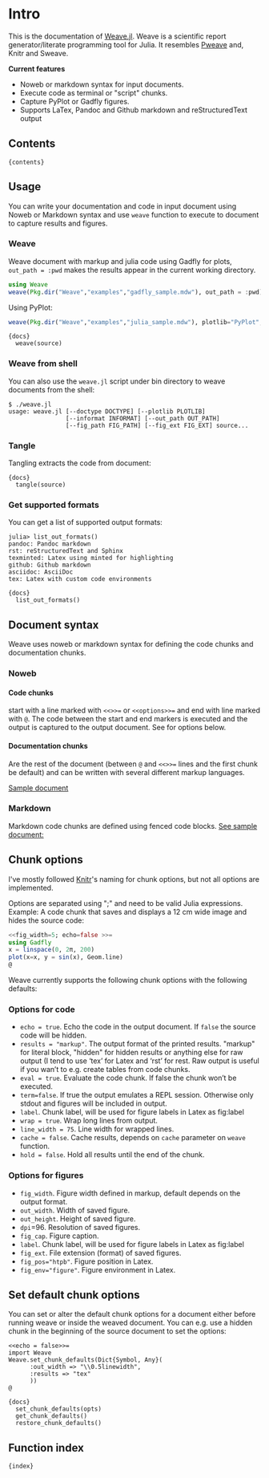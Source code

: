 
# Intro

This is the documentation of [Weave.jl](http://github.com/mpastell/weave.jl). Weave is a scientific report generator/literate programming tool
for Julia. It resembles [Pweave](http://mpastell.com/pweave) and, Knitr
and Sweave.


**Current features**

* Noweb or markdown syntax for input documents.
* Execute code as terminal or "script" chunks.
* Capture PyPlot or Gadfly figures.
* Supports LaTex, Pandoc and Github markdown and reStructuredText output


## Contents

    {contents}

## Usage

You can write your documentation and code in input document using Noweb or Markdown syntax and use `weave` function to execute to document to capture results and figures.

### Weave

Weave document with markup and julia code using Gadfly for plots,
`out_path = :pwd` makes the results appear in the current working directory.

```julia
using Weave
weave(Pkg.dir("Weave","examples","gadfly_sample.mdw"), out_path = :pwd)
```

Using PyPlot:

```julia
weave(Pkg.dir("Weave","examples","julia_sample.mdw"), plotlib="PyPlot", out_path = :pwd)
```

    {docs}
      weave(source)

### Weave from shell

You can also use the `weave.jl` script under bin directory to weave documents
from the shell:

```
$ ./weave.jl
usage: weave.jl [--doctype DOCTYPE] [--plotlib PLOTLIB]
                [--informat INFORMAT] [--out_path OUT_PATH]
                [--fig_path FIG_PATH] [--fig_ext FIG_EXT] source...
```

### Tangle

Tangling extracts the code from document:

    {docs}
      tangle(source)



### Get supported formats

You can get a list of supported output formats:

```
julia> list_out_formats()
pandoc: Pandoc markdown
rst: reStructuredText and Sphinx
texminted: Latex using minted for highlighting
github: Github markdown
asciidoc: AsciiDoc
tex: Latex with custom code environments
```

    {docs}
      list_out_formats()

## Document syntax

Weave uses noweb or markdown syntax for defining the code chunks and documentation chunks.

### Noweb

#### Code chunks
start with a line marked with `<<>>=` or `<<options>>=` and end with line marked with `@`. The code between the start and end markers is executed and the output is captured to the output document. See for options below.

#### Documentation chunks

Are the rest of the document (between `@` and `<<>>=` lines and the first chunk be default) and can be written with several different markup languages.

[Sample document]( https://github.com/mpastell/Weave.jl/blob/master/examples/julia_sample.mdw)

### Markdown

Markdown code chunks are defined using fenced code blocks. [See sample document:](https://github.com/mpastell/Weave.jl/blob/master/examples/gadfly_sample.jmd)

## Chunk options

I've mostly followed [Knitr](http://yihui.name/knitr/options)'s naming for chunk options, but not all options are implemented.

Options are separated using ";" and need to be valid Julia expressions. Example: A code chunk that saves and displays a 12 cm wide image and hides the source code:

```julia
<<fig_width=5; echo=false >>=
using Gadfly
x = linspace(0, 2π, 200)
plot(x=x, y = sin(x), Geom.line)
@
```

Weave currently supports the following chunk options with the following defaults:

### Options for code

* `echo = true`. Echo the code in the output document. If `false` the source code will be hidden.
* `results = "markup"`. The output format of the printed results. "markup" for literal block, "hidden" for hidden results or anything else for raw output (I tend to use ‘tex’ for Latex and ‘rst’ for rest. Raw output is useful if you wan’t to e.g. create tables from code chunks.
* `eval = true`. Evaluate the code chunk. If false the chunk won’t be executed.
* `term=false`. If true the output emulates a REPL session. Otherwise only stdout and figures will be included in output.
* `label`. Chunk label, will be used for figure labels in Latex as fig:label
* `wrap = true`. Wrap long lines from output.
* `line_width = 75`. Line width for wrapped lines.
* `cache = false`. Cache results, depends on `cache` parameter on `weave` function.
* `hold = false`. Hold all results until the end of the chunk.

### Options for figures

* `fig_width`. Figure width defined in markup, default depends on the output format.
* `out_width`. Width of saved figure.
* `out_height`. Height of saved figure.
* `dpi`=96. Resolution of saved figures.
* `fig_cap`. Figure caption.
* `label`. Chunk label, will be used for figure labels in Latex as fig:label
* `fig_ext`. File extension (format) of saved figures.
* `fig_pos="htpb"`. Figure position in Latex.  
* `fig_env="figure"`. Figure environment in Latex.





## Set default chunk options

You can set or alter the default chunk options for a document either before
running weave or inside the weaved document. You can e.g. use a hidden chunk
in the beginning of the source document to set the options:

```
<<echo = false>>=
import Weave
Weave.set_chunk_defaults(Dict{Symbol, Any}(
      :out_width => "\\0.5linewidth",
      :results => "tex"
      ))
@
```


    {docs}
      set_chunk_defaults(opts)
      get_chunk_defaults()
      restore_chunk_defaults()

## Function index

    {index}
